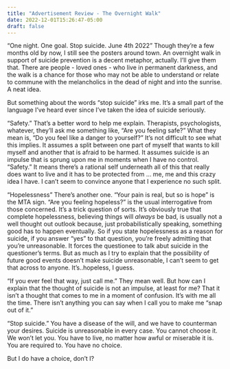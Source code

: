 ```yaml
---
title: "Advertisement Review - The Overnight Walk"
date: 2022-12-01T15:26:47-05:00
draft: false
---
```

“One night. One goal. Stop suicide. June 4th 2022” Though they’re a few months old by now, I still see the posters around town. An overnight walk in support of suicide prevention is a decent metaphor, actually. I’ll give them that. There are people - loved ones - who live in permanent darkness, and the walk is a chance for those who may not be able to understand or relate to commune with the melancholics in the dead of night and into the sunrise. A neat idea.

But something about the words “stop suicide” irks me. It’s a small part of the language I’ve heard ever since I’ve taken the idea of suicide seriously. 

“Safety.” That’s a better word to help me explain. Therapists, psychologists, whatever, they’ll ask me something like, “Are you feeling safe?” What they mean is, “Do you feel like a danger to yourself?” It’s not difficult to see what this implies. It assumes a split between one part of myself that wants to kill myself and another that is afraid to be harmed. It assumes suicide is an impulse that is sprung upon me in moments when I have no control. “Safety.” It means there’s a rational self underneath all of this that really does want to live and it has to be protected from … me, me and this crazy idea I have. I can’t seem to convince anyone that I experience no such split.

“Hopelessness” There’s another one. “Your pain is real, but so is hope” is the MTA sign. “Are you feeling hopeless?” is the usual interrogative from those concerned. It’s a trick question of sorts. It’s obviously true that complete hopelessness, believing things will _always_ be bad, is usually not a well thought out outlook because, just probabilistically speaking, something good has to happen eventually. So if you state hopelessness as a reason for suicide, if you answer “yes” to that question, you’re freely admitting that you’re unreasonable. It forces the questionee to talk abut suicide in the questioner’s terms. But as much as I try to explain that the possibility of future good events doesn’t make suicide unreasonable, I can’t seem to get that across to anyone. It’s..hopeless, I guess.

“If you ever feel that way, just call me.” They mean well. But how can I explain that the thought of suicide is not an impulse, at least for me? That it isn’t a thought that comes to me in a moment of confusion. It’s with me all the time. There isn’t anything you can say when I call you to make me “snap out of it.”

“Stop suicide.” You have a disease of the will, and we have to counterman your desires. Suicide is unreasonable in every case. You cannot choose it. We won’t let you. You have to live, no matter how awful or miserable it is. You are required to. You have no choice.

But I do have a choice, don’t I?
